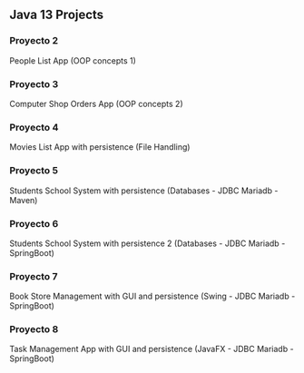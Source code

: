 
## Java 13 Projects

### Proyecto 2

People List App (OOP concepts 1)

### Proyecto 3

Computer Shop Orders App (OOP concepts 2)

### Proyecto 4

Movies List App with persistence (File Handling)

### Proyecto 5

Students School System with persistence (Databases - JDBC Mariadb - Maven)

### Proyecto 6

Students School System with persistence 2 (Databases - JDBC Mariadb - SpringBoot)

### Proyecto 7

Book Store Management with GUI and persistence (Swing - JDBC Mariadb - SpringBoot)

### Proyecto 8

Task Management App with GUI and persistence (JavaFX - JDBC Mariadb - SpringBoot)
